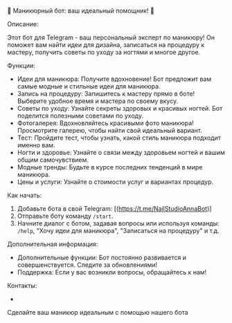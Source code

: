 💅 Маникюрный бот: ваш идеальный помощник! 💅

Описание:

Этот бот для Telegram - ваш персональный эксперт по маникюру! Он поможет вам найти идеи для дизайна, записаться на процедуру к мастеру, получить советы по уходу за ногтями и многое другое. 

Функции:

* Идеи для маникюра: Получите вдохновение! Бот предложит вам самые модные и стильные идеи для маникюра.
* Запись на процедуру: Запишитесь к мастеру прямо в боте! Выберите удобное время и мастера по своему вкусу. 
* Советы по уходу: Узнайте секреты здоровых и красивых ногтей. Бот поделится полезными советами по уходу.
* Фотогалерея: Вдохновляйтесь красивыми фото маникюра! Просмотрите галерею, чтобы найти свой идеальный вариант.
* Тест: Пройдите тест, чтобы узнать, какой стиль маникюра подходит именно вам. 
* Ногти и здоровье: Узнайте о связи между здоровьем ногтей и вашим общим самочувствием.
* Модные тренды: Будьте в курсе последних тенденций в мире маникюра.
* Цены и услуги: Узнайте о стоимости услуг и вариантах процедур.

Как начать:

1. Добавьте бота в свой Telegram: [(https://t.me/NailStudioAnnaBot)]
2. Отправьте боту команду `/start`.
3. Начните диалог с ботом, задавая вопросы или используя команды: `/help`, "Хочу идеи для маникюра", "Записаться на процедуру" и т.д.

Дополнительная информация:

* Дополнительные функции: Бот постоянно развивается и совершенствуется. Следите за обновлениями!
* Поддержка: Если у вас возникли вопросы, обращайтесь к нам!

Контакты:

* [Telegram]: [(https://t.me/Awesomely0)]

Сделайте ваш маникюр идеальным с помощью нашего бота
